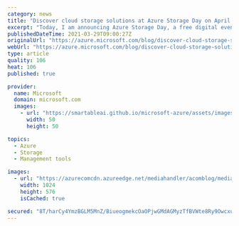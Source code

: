 ```yaml
---
category: news
title: "Discover cloud storage solutions at Azure Storage Day on April 29"
excerpt: "Today, I am announcing Azure Storage Day, a free digital event on April 29 where you can explore cloud storage solutions for all your enterprise workloads. Join me to: \n"
publishedDateTime: 2021-03-29T09:00:27Z
originalUrl: "https://azure.microsoft.com/blog/discover-cloud-storage-solutions-at-azure-storage-day-on-april-29/"
webUrl: "https://azure.microsoft.com/blog/discover-cloud-storage-solutions-at-azure-storage-day-on-april-29/"
type: article
quality: 106
heat: 106
published: true

provider:
  name: Microsoft
  domain: microsoft.com
  images:
    - url: "https://smartableai.github.io/microsoft-azure/assets/images/organizations/microsoft.com-50x50.jpg"
      width: 50
      height: 50

topics:
  - Azure
  - Storage
  - Management tools

images:
  - url: "https://azurecomcdn.azureedge.net/mediahandler/acomblog/media/Default/blog/bd80342b-3256-40f1-9cb8-62a9603ecfb5.png"
    width: 1024
    height: 576
    isCached: true

secured: "8T/harCy4YmzBGLM5MnZ/BiueogmekcOaOPjwGMdAGMyzTfBVWte8Ry9OwcxuYPBGIF+JSBEVx+QCCT7d6ozYhOHFxL1xZmuP1n6tauEOy12ulv/0TjciYLtixpdNf34HhoaEEvD+/xFjzVWOYF5zVCQ3RpXdnIwqUvNCE/2Lc3B4KDI56NftVyzvCI/srdtOrFfbpWy+bWLffK/HCrQQg0aGd4hzDa8RNag5IE+9x1Wkx2ULwzGErU4sGeJ9xRjJPCfweAWeS5Z4RkUt50Qw4k371a1w7YzPymAMN0jjwwkNmoDX2AB9yeWpTJKKY5C5J1vdZcWbY/ccj3dqaiYalWgb8ihti+MGMDnnWK5Q9A=;4S9iE61obYivIBk38BrNpA=="
---
```


